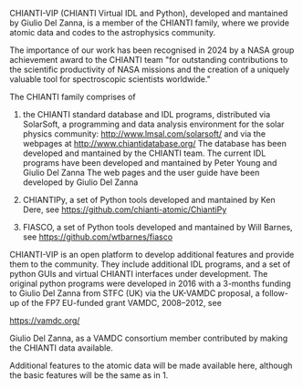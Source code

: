 

CHIANTI-VIP (CHIANTI Virtual IDL and Python), developed and mantained by Giulio Del Zanna, is a member of the CHIANTI family, where we provide atomic data and codes to the astrophysics community.

The importance of our work has been recognised in 2024 by a NASA group achievement award to the CHIANTI team "for outstanding contributions to the scientific productivity of NASA missions and the creation of a uniquely valuable tool for spectroscopic scientists worldwide."

The CHIANTI family comprises of

1) the CHIANTI standard database and IDL programs, distributed via SolarSoft, a programming and data analysis environment for the solar physics community: http://www.lmsal.com/solarsoft/ and via the webpages at http://www.chiantidatabase.org/
The database has been developed and mantained by the CHIANTI team. The current IDL programs have been developed and mantained by Peter Young and Giulio Del Zanna The web pages and the user guide have been developed by Giulio Del Zanna

2) CHIANTIPy, a set of Python tools developed and mantained by Ken Dere, see https://github.com/chianti-atomic/ChiantiPy

3) FIASCO, a set of Python tools developed and mantained by Will Barnes, see https://github.com/wtbarnes/fiasco

CHIANTI-VIP is an open platform to develop additional features and provide them to the community. They include additional IDL programs, and a set of python GUIs and virtual CHIANTI interfaces under development. The original python programs were developed in 2016 with a 3-months funding to Giulio Del Zanna from STFC (UK) via the UK-VAMDC proposal, a follow-up of the FP7 EU-funded grant VAMDC, 2008–2012, see

https://vamdc.org/

Giulio Del Zanna, as a VAMDC consortium member contributed by making the CHIANTI data available.

Additional features to the atomic data will be made available here, although the basic features will be the same as in 1.


<!--

**Here are some ideas to get you started:**

🙋‍♀️ A short introduction - what is your organization all about?
🌈 Contribution guidelines - how can the community get involved?
👩‍💻 Useful resources - where can the community find your docs? Is there anything else the community should know?
🍿 Fun facts - what does your team eat for breakfast?
🧙 Remember, you can do mighty things with the power of [Markdown](https://docs.github.com/github/writing-on-github/getting-started-with-writing-and-formatting-on-github/basic-writing-and-formatting-syntax)
-->
